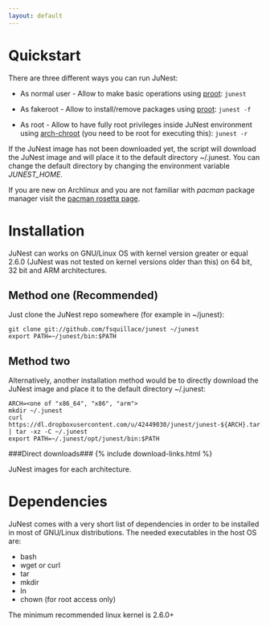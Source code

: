 ```yaml
---
layout: default
---
```


Quickstart
==========
There are three different ways you can run JuNest:

- As normal user - Allow to make basic operations using [proot](https://wiki.archlinux.org/index.php/Proot): ```junest```

- As fakeroot - Allow to install/remove packages using [proot](https://wiki.archlinux.org/index.php/Proot): ```junest -f```

- As root - Allow to have fully root privileges inside JuNest environment using [arch-chroot](https://wiki.archlinux.org/index.php/Chroot) (you need to be root for executing this): ```junest -r```

If the JuNest image has not been downloaded yet, the script will download
the JuNest image and will place it to the default directory ~/.junest.
You can change the default directory by changing the environment variable *JUNEST\_HOME*.

If you are new on Archlinux and you are not familiar with *pacman* package manager
visit the [pacman rosetta page](https://wiki.archlinux.org/index.php/Pacman_Rosetta).

Installation
============
JuNest can works on GNU/Linux OS with kernel version greater or equal
2.6.0 (JuNest was not tested on kernel versions older than this) on 64 bit, 32 bit and ARM architectures.

## Method one (Recommended) ##
Just clone the JuNest repo somewhere (for example in ~/junest):

    git clone git://github.com/fsquillace/junest ~/junest
    export PATH=~/junest/bin:$PATH

## Method two ##
Alternatively, another installation method would be to directly download the JuNest image and place it to the default directory ~/.junest:

    ARCH=<one of "x86_64", "x86", "arm">
    mkdir ~/.junest
    curl https://dl.dropboxusercontent.com/u/42449030/junest/junest-${ARCH}.tar.gz | tar -xz -C ~/.junest
    export PATH=~/.junest/opt/junest/bin:$PATH

###Direct downloads###
{% include download-links.html %}

   JuNest images for each architecture.

Dependencies
============
JuNest comes with a very short list of dependencies in order to be installed in most
of GNU/Linux distributions. The needed executables in the host OS are:

- bash
- wget or curl
- tar
- mkdir
- ln
- chown (for root access only)

The minimum recommended linux kernel is 2.6.0+
